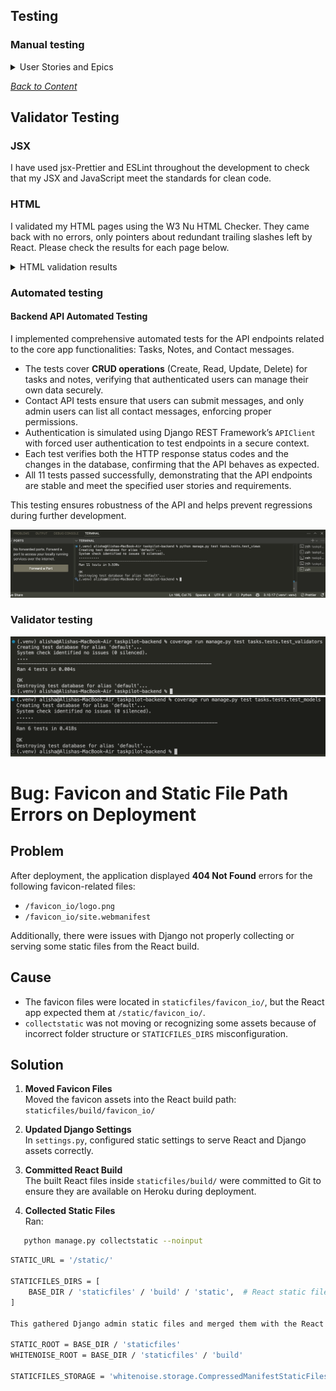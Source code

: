 
## Testing

### Manual testing

<details>
<summary> User Stories and Epics</summary>  
<br>

---

### **EPIC – Task Management**

| Goals | How are they achieved? | Comment |
| --- | --- | --- |
| As an authenticated user, I want to create a new task so I can manage my responsibilities | API endpoint `/api/tasks/` with POST method, using TaskSerializer | |
| As an authenticated user, I want to view a list of my tasks | API endpoint `/api/tasks/` with GET method filtered by user | |
| As an authenticated user, I want to view task details including attached notes | Detail view at `/api/tasks/<id>/` returns nested notes via TaskWithNotesSerializer | |
| As an authenticated user, I want to update a task | API endpoint `/api/tasks/<id>/` with PUT method, protected by IsOwnerOnly permission | |
| As an authenticated user, I want to delete a task I no longer need | DELETE request to `/api/tasks/<id>/` | |
| As an authenticated user, I want tasks to automatically be marked as overdue | Overridden `save()` method on Task model checks due date | |

---

### **EPIC – Notes System**

| Goals | How are they achieved? | Comment |
| --- | --- | --- |
| As an authenticated user, I want to create a note attached to a task | API POST to `/api/notes/`, task is required and must belong to the user | |
| As an authenticated user, I want to view all my notes | GET request to `/api/notes/` only returns notes by the current user | |
| As an authenticated user, I want to edit a note | PUT/PATCH request to `/api/notes/<id>/` | |
| As an authenticated user, I want to delete a note I no longer need | DELETE request to `/api/notes/<id>/` | |

---

### **EPIC – Authentication & Session Management**

| Goals | How are they achieved? | Comment |
| --- | --- | --- |
| As a new user, I want to register for an account | Endpoint `/api/dj-rest-auth/registration/` using dj-rest-auth | |
| As a returning user, I want to log in and receive a JWT | Endpoint `/api/dj-rest-auth/login/`, returns access and refresh tokens | |
| As a logged-in user, I want to log out securely | Endpoint `/api/dj-rest-auth/logout/`, using `logout_route` view | |
| As a user, I want to refresh my JWT to stay logged in | Endpoint `/api/token/refresh/` | |

---

### **EPIC – Contact & Feedback**

| Goals | How are they achieved? | Comment |
| --- | --- | --- |
| As a user, I want to submit a message for support | POST request to `/api/contact/` | |
| As an admin, I want to view all submitted messages | GET request to `/api/contact/messages/`, protected with `IsAdminUser` | |

---

### **EPIC – Permissions and Security**

| Goals | How are they achieved? | Comment |
| --- | --- | --- |
| As an authenticated user, I want to only access my own data | All task/note queries filter by request.user; permissions enforced | |
| As an unauthorized user, I should be blocked from others’ content | Custom permission class `IsOwnerOnly` applied to detail views | |
| As an admin, I want to access all contact messages | Contact list view uses `IsAdminUser` permission | |

</details>

_<span style="color: blue;">[Back to Content](#table-of-contents)</span>_


## Validator Testing

### JSX

I have used jsx-Prettier and ESLint throughout the development to check that my JSX and JavaScript meet the standards for clean code.

### HTML

I validated my HTML pages using the W3 Nu HTML Checker. They came back with no errors, only pointers about redundant trailing slashes left by React. Please check the results for each page below.

<details>
<summary>HTML validation results</summary>

</details>

### Automated testing


#### Backend API Automated Testing

I implemented comprehensive automated tests for the API endpoints related to the core app functionalities: Tasks, Notes, and Contact messages.

- The tests cover **CRUD operations** (Create, Read, Update, Delete) for tasks and notes, verifying that authenticated users can manage their own data securely.
- Contact API tests ensure that users can submit messages, and only admin users can list all contact messages, enforcing proper permissions.
- Authentication is simulated using Django REST Framework’s `APIClient` with forced user authentication to test endpoints in a secure context.
- Each test verifies both the HTTP response status codes and the changes in the database, confirming that the API behaves as expected.
- All 11 tests passed successfully, demonstrating that the API endpoints are stable and meet the specified user stories and requirements.

This testing ensures robustness of the API and helps prevent regressions during further development.


![Backend testing](documentation/testing/testbackend.png)


### Validator testing


![Test for validators.py](documentation/testing/test_test_validators_py.png)
![Test for models.py](documentation/testing/test_test_models_py.png)



# Bug: Favicon and Static File Path Errors on Deployment

## Problem

After deployment, the application displayed **404 Not Found** errors for the following favicon-related files:

- `/favicon_io/logo.png`
- `/favicon_io/site.webmanifest`

Additionally, there were issues with Django not properly collecting or serving some static files from the React build.

## Cause

- The favicon files were located in `staticfiles/favicon_io/`, but the React app expected them at `/static/favicon_io/`.
- `collectstatic` was not moving or recognizing some assets because of incorrect folder structure or `STATICFILES_DIRS` misconfiguration.

## Solution

1. **Moved Favicon Files**  
   Moved the favicon assets into the React build path:  
   `staticfiles/build/favicon_io/`

2. **Updated Django Settings**  
   In `settings.py`, configured static settings to serve React and Django assets correctly.


3. **Committed React Build**  
   The built React files inside `staticfiles/build/` were committed to Git to ensure they are available on Heroku during deployment.

4. **Collected Static Files**  
   Ran:

```bash
   python manage.py collectstatic --noinput
```

```bash
STATIC_URL = '/static/'

STATICFILES_DIRS = [
    BASE_DIR / 'staticfiles' / 'build' / 'static',  # React static files
]

This gathered Django admin static files and merged them with the React build in the staticfiles directory.

STATIC_ROOT = BASE_DIR / 'staticfiles'
WHITENOISE_ROOT = BASE_DIR / 'staticfiles' / 'build'

STATICFILES_STORAGE = 'whitenoise.storage.CompressedManifestStaticFilesStorage'
```